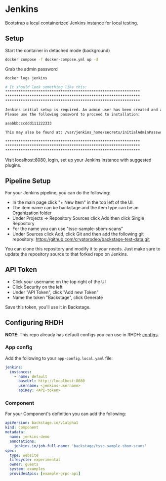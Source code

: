 # Jenkins

Bootstrap a local containerized Jenkins instance for local testing.

## Setup

Start the container in detached mode (background)
```bash
docker compose -f docker-compose.yml up -d
```

Grab the admin password
```bash
docker logs jenkins

# It should look something like this:
*************************************************************
*************************************************************
*************************************************************

Jenkins initial setup is required. An admin user has been created and a password generated.
Please use the following password to proceed to installation:

aaabbbcccddd111222333

This may also be found at: /var/jenkins_home/secrets/initialAdminPassword

*************************************************************
*************************************************************
*************************************************************

```

Visit localhost:8080, login, set up your Jenkins instance with suggested plugins.

## Pipeline Setup

For your Jenkins pipeline, you can do the following:
- In the main page click "+ New Item" in the top left of the UI.
- The item name can be backstage and the item type can be an Organization folder
- Under Projects -> Repository Sources click Add then click Single Repository
- For the name you can use "tssc-sample-sbom-scans"
- Under Sources click Add, click Git and then add the following git repository: https://github.com/cryptorodeo/backstage-test-data.git

You can clone this repository and modify it to your needs. Just make sure to update the repository source to that forked repo on Jenkins.

## API Token

- Click your username on the top right of the UI
- Click Security on the left
- Under "API Token", click "Add new Token"
- Name the token "Backstage", click Generate

Save this token, you'll use it in Backstage.


## Configuring RHDH

**NOTE**: This repo already has default configs you can use in RHDH: [configs](../rhdh).

### App config

Add the following to your `app-config.local.yaml` file:
```yaml
jenkins:
  instances:
    - name: default
      baseUrl: http://localhost:8080
      username: <jenkins-username>
      apiKey: <API-token>
```

### Component

For your Component's definition you can add the following:
```yaml
apiVersion: backstage.io/v1alpha1
kind: Component
metadata:
  name: jenkins-demo
  annotations:
    jenkins.io/job-full-name: 'backstage/tssc-sample-sbom-scans'
spec:
  type: website
  lifecycle: experimental
  owner: guests
  system: examples
  providesApis: [example-grpc-api]
```
